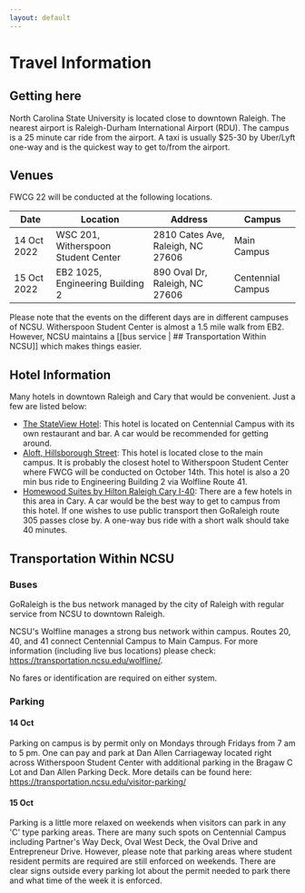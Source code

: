 ```yaml
---
layout: default
---
```


# Travel Information

## Getting here
North Carolina State University is located close to downtown Raleigh.
The nearest airport is Raleigh-Durham International Airport (RDU).
The campus is a 25 minute car ride from the airport.
A taxi is usually $25-30 by Uber/Lyft one-way and is the quickest way to get to/from the airport.

## Venues

FWCG 22 will be conducted at the following locations.

| Date | Location | Address | Campus|
|--- | --- | --- | --- |
|14 Oct 2022 |WSC 201, Witherspoon Student Center | 2810 Cates Ave, Raleigh, NC 27606 | Main Campus |
|15 Oct 2022 | EB2 1025, Engineering Building 2 | 890 Oval Dr, Raleigh, NC 27606 | Centennial Campus |

Please note that the events on the different days are in different campuses of NCSU.
Witherspoon Student Center is almost a 1.5 mile walk from EB2.
However, NCSU maintains a [[bus service | ## Transportation Within NCSU]] which makes things easier.

## Hotel Information
Many hotels in downtown Raleigh and Cary that would be convenient.
Just a few are listed below:
- [The StateView Hotel](https://www.stateviewhotel.com/):
This hotel is located on Centennial Campus with its own restaurant and bar.
A car would be recommended for getting around.
- [Aloft, Hillsborough Street](https://www.marriott.com/en-us/hotels/RDURA-aloft-raleigh/overview/):
This hotel is located close to the main campus.
It is probably the closest hotel to Witherspoon Student Center where FWCG will be conducted on October 14th.
This hotel is also a 20 min bus ride to Engineering Building 2 via Wolfline Route 41.
- [Homewood Suites by Hilton Raleigh Cary I-40](https://www.hilton.com/en/):
There are a few hotels in this area in Cary.
A car would be the best way to get to campus from this hotel.
If one wishes to use public transport then GoRaleigh route 305 passes close by.
A one-way bus ride with a short walk should take 40 minutes.

## Transportation Within NCSU

### Buses
GoRaleigh is the bus network managed by the city of Raleigh with regular service from NCSU to downtown Raleigh.

NCSU's Wolfline manages a strong bus network within campus.
Routes 20, 40, and 41 connect Centennial Campus to Main Campus.
For more information (including live bus locations) please check: https://transportation.ncsu.edu/wolfline/.

No fares or identification are required on either system.

### Parking

#### 14 Oct
Parking on campus is by permit only on Mondays through Fridays from 7 am to 5 pm.
One can pay and park at Dan Allen Carriageway located right across Witherspoon Student Center with additional parking in the Bragaw C Lot and Dan Allen Parking Deck.
More details can be found here: https://transportation.ncsu.edu/visitor-parking/

#### 15 Oct
Parking is a little more relaxed on weekends when visitors can park in any 'C' type parking areas.
There are many such spots on Centennial Campus including Partner's Way Deck, Oval West Deck, the Oval Drive and Entrepreneur Drive.
However, please note that parking areas where student resident permits are required are still enforced on weekends.
There are clear signs outside every parking lot about the permit needed to park there and what time of the week it is enforced.

<!-- ## Food and Drink

## Childcare -->